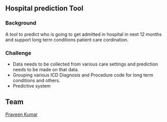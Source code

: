 Hospital prediction Tool
--------
### Background
A tool to predict who is going to get admitted in hospital in next 12 months and support long term conditions patient care cordination.
### Challenge
* Data needs to be collected from various care settings and prediction needs to be made on that data.
* Grouping various ICD Diagnosis and Procedure code for long term conditions and others.
* Predictive system


## Team
[Praveen Kumar](../people/praveen-kumar.md)
